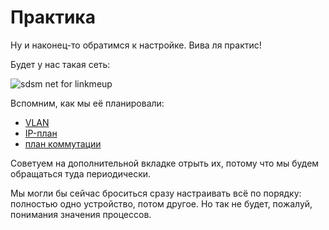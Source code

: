# Практика

Ну и наконец-то обратимся к настройке. Вива ля практис!

Будет у нас такая сеть:

![sdsm net for linkmeup](http://img-fotki.yandex.ru/get/5003/83739833.13/0_7fef6_e38b40e0_XL.jpg)

Вспомним, как мы её планировали:

* [VLAN](https://linkmeup.gitbook.io/sdsm/0.-planirovanie/3.-spisok-vlan)
* [IP-план](https://linkmeup.gitbook.io/sdsm/0.-planirovanie/2.-ip-plan)
* [план коммутации](https://linkmeup.gitbook.io/sdsm/0.-planirovanie/4.-plan-podklyucheniya-oborudovaniya-po-portam)

Советуем на дополнительной вкладке отрыть их, потому что мы будем обращаться туда периодически.

Мы могли бы сейчас броситься сразу настраивать всё по порядку: полностью одно устройство, потом другое. Но так не будет, пожалуй, понимания значения процессов.

